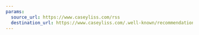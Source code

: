 ```yaml
---
params:
  source_url: https://www.caseyliss.com/rss
  destination_url: https://www.caseyliss.com/.well-known/recommendations.opml
---
```

